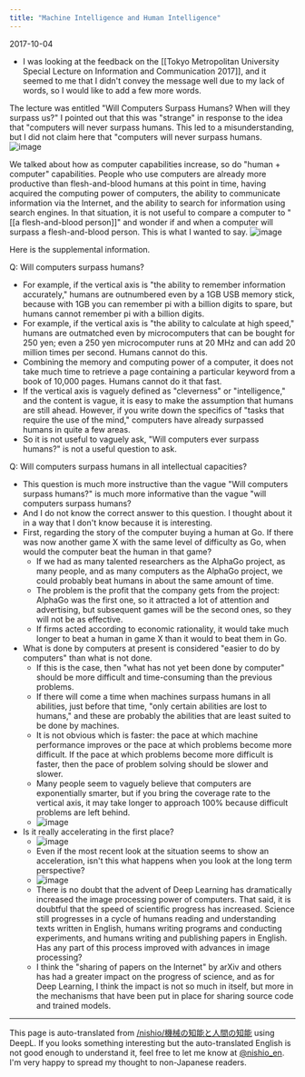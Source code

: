 ```yaml
---
title: "Machine Intelligence and Human Intelligence"
---
```


2017-10-04
- I was looking at the feedback on the [[Tokyo Metropolitan University Special Lecture on Information and Communication 2017]], and it seemed to me that I didn't convey the message well due to my lack of words, so I would like to add a few more words.

The lecture was entitled "Will Computers Surpass Humans? When will they surpass us?" I pointed out that this was "strange" in response to the idea that "computers will never surpass humans. This led to a misunderstanding, but I did not claim here that "computers will never surpass humans.
![image](https://gyazo.com/2e42c0014c9ed29d91bc492812b89770/thumb/1000)

We talked about how as computer capabilities increase, so do "human + computer" capabilities.
People who use computers are already more productive than flesh-and-blood humans at this point in time, having acquired the computing power of computers, the ability to communicate information via the Internet, and the ability to search for information using search engines.
In that situation, it is not useful to compare a computer to "[[a flesh-and-blood person]]" and wonder if and when a computer will surpass a flesh-and-blood person. This is what I wanted to say.
![image](https://gyazo.com/011735af602e860ae789434de88457ae/thumb/1000)

Here is the supplemental information.

Q: Will computers surpass humans?
- For example, if the vertical axis is "the ability to remember information accurately," humans are outnumbered even by a 1GB USB memory stick, because with 1GB you can remember pi with a billion digits to spare, but humans cannot remember pi with a billion digits.
- For example, if the vertical axis is "the ability to calculate at high speed," humans are outmatched even by microcomputers that can be bought for 250 yen; even a 250 yen microcomputer runs at 20 MHz and can add 20 million times per second. Humans cannot do this.
- Combining the memory and computing power of a computer, it does not take much time to retrieve a page containing a particular keyword from a book of 10,000 pages. Humans cannot do it that fast.
- If the vertical axis is vaguely defined as "cleverness" or "intelligence," and the content is vague, it is easy to make the assumption that humans are still ahead. However, if you write down the specifics of "tasks that require the use of the mind," computers have already surpassed humans in quite a few areas.
- So it is not useful to vaguely ask, "Will computers ever surpass humans?" is not a useful question to ask.

Q: Will computers surpass humans in all intellectual capacities?
- This question is much more instructive than the vague "Will computers surpass humans?" is much more informative than the vague "will computers surpass humans?
- And I do not know the correct answer to this question. I thought about it in a way that I don't know because it is interesting.
- First, regarding the story of the computer buying a human at Go. If there was now another game X with the same level of difficulty as Go, when would the computer beat the human in that game?
    - If we had as many talented researchers as the AlphaGo project, as many people, and as many computers as the AlphaGo project, we could probably beat humans in about the same amount of time.
    - The problem is the profit that the company gets from the project: AlphaGo was the first one, so it attracted a lot of attention and advertising, but subsequent games will be the second ones, so they will not be as effective.
    - If firms acted according to economic rationality, it would take much longer to beat a human in game X than it would to beat them in Go.
- What is done by computers at present is considered "easier to do by computers" than what is not done.
    - If this is the case, then "what has not yet been done by computer" should be more difficult and time-consuming than the previous problems.
    - If there will come a time when machines surpass humans in all abilities, just before that time, "only certain abilities are lost to humans," and these are probably the abilities that are least suited to be done by machines.
    - It is not obvious which is faster: the pace at which machine performance improves or the pace at which problems become more difficult. If the pace at which problems become more difficult is faster, then the pace of problem solving should be slower and slower.
    - Many people seem to vaguely believe that computers are exponentially smarter, but if you bring the coverage rate to the vertical axis, it may take longer to approach 100% because difficult problems are left behind.
    - ![image](https://gyazo.com/4006a058b0fa1bd840d7079fa9f6f25f/thumb/1000)
- Is it really accelerating in the first place?
    - ![image](https://gyazo.com/6896fb775add1b6eee35d2a07c6d025a/thumb/1000)
    - Even if the most recent look at the situation seems to show an acceleration, isn't this what happens when you look at the long term perspective?
    - ![image](https://gyazo.com/bb742e3dc546739caa95b71e378e21f7/thumb/1000)
    - There is no doubt that the advent of Deep Learning has dramatically increased the image processing power of computers. That said, it is doubtful that the speed of scientific progress has increased. Science still progresses in a cycle of humans reading and understanding texts written in English, humans writing programs and conducting experiments, and humans writing and publishing papers in English. Has any part of this process improved with advances in image processing?
    - I think the "sharing of papers on the Internet" by arXiv and others has had a greater impact on the progress of science, and as for Deep Learning, I think the impact is not so much in itself, but more in the mechanisms that have been put in place for sharing source code and trained models.

---
This page is auto-translated from [/nishio/機械の知能と人間の知能](https://scrapbox.io/nishio/機械の知能と人間の知能) using DeepL. If you looks something interesting but the auto-translated English is not good enough to understand it, feel free to let me know at [@nishio_en](https://twitter.com/nishio_en). I'm very happy to spread my thought to non-Japanese readers.